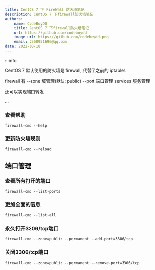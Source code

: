 ```yaml
---
title: CentOS 7 下 FireWall 防火墙笔记
description: CentOS 7 下firewall防火墙笔记
authors:
    name: CodeBoyDD
    title: CentOS 7 下firewall防火墙笔记
    url: https://github.com/codeboydd
    image_url: https://github.com/codeboydd.png
    email: 2568951696@qq.com
date: 2022-10-18
---
```


:::info

CentOS 7 默认使用的防火墙是 firewall, 代替了之前的 iptables

firewall 有 --zone 域管理(默认: public) --port 端口管理 services 服务管理

还可以实现端口转发

:::

### 查看帮助
```shell
firewall-cmd --help
```

### 更新防火墙规则
```shell
firewall-cmd --reload
```
## 端口管理

### 查看所有打开的端口
```shell
firewall-cmd --list-ports
```
### 更加全面的信息
```shell
firewall-cmd --list-all
```

### 永久打开3306/tcp端口
```shell
firewall-cmd --zone=public --permanent --add-port=3306/tcp
```

### 关闭3306/tcp端口
```shell
firewall-cmd --zone=public --permanent --remove-port=3306/tcp
```

